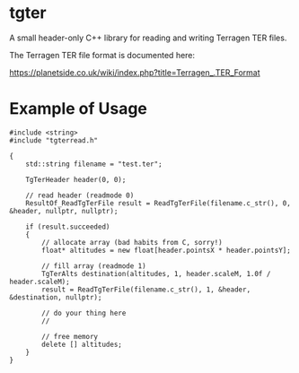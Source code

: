 # tgter
A small header-only C++ library for reading and writing Terragen TER files.

The Terragen TER file format is documented here:

https://planetside.co.uk/wiki/index.php?title=Terragen_.TER_Format


# Example of Usage


    #include <string>
    #include "tgterread.h"

    {
        std::string filename = "test.ter";

        TgTerHeader header(0, 0);

        // read header (readmode 0)
        ResultOf_ReadTgTerFile result = ReadTgTerFile(filename.c_str(), 0, &header, nullptr, nullptr);

        if (result.succeeded)
        {
            // allocate array (bad habits from C, sorry!)
            float* altitudes = new float[header.pointsX * header.pointsY];

            // fill array (readmode 1)
            TgTerAlts destination(altitudes, 1, header.scaleM, 1.0f / header.scaleM);
            result = ReadTgTerFile(filename.c_str(), 1, &header, &destination, nullptr);

            // do your thing here
            //

            // free memory
            delete [] altitudes;
        }
    }

